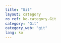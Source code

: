 ```yaml
---
title: "Git"
layout: category
ro_ref: ko-category-Git
category: "Git"
category_web: "git"
lang: ko
---
```

